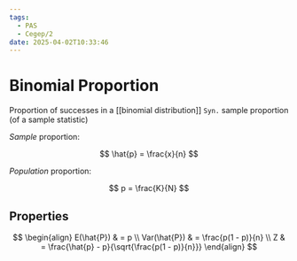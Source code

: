 ```yaml
---
tags:
  - PAS
  - Cegep/2
date: 2025-04-02T10:33:46
---
```


# Binomial Proportion

Proportion of successes in a [[binomial distribution]]
`Syn.` sample proportion (of a sample statistic)

*Sample* proportion:

$$
\hat{p} = \frac{x}{n}
$$

*Population* proportion:

$$
p = \frac{K}{N}
$$

## Properties

$$
\begin{align}
E(\hat{P}) & = p \\
Var(\hat{P}) & = \frac{p(1 - p)}{n} \\
Z & = \frac{\hat{p} - p}{\sqrt{\frac{p(1 - p)}{n}}}
\end{align}
$$